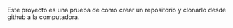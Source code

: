 Este proyecto es una prueba de como crear un repositorio y clonarlo desde github a la computadora. 


